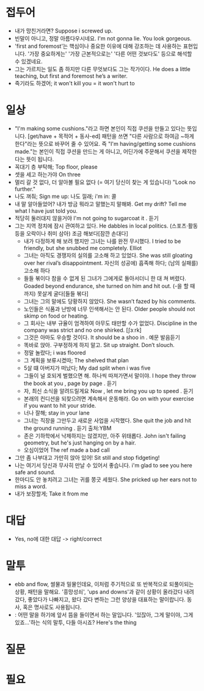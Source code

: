 # 접두어
* 내가 망친거라면? Suppose i screwed up.
* 빈말이 아니고, 정말 아름다우시네요. I'm not gonna lie. You look gorgeous. 
* 'first and foremost'는 핵심이나 중요한 이유에 대해 강조하는 데 사용하는 표현입니다. '가장 중요하게는' '가장 근본적으로는' '다른 어떤 것보다도' 등으로 해석할 수 있겠네요.
* 그는 가르치는 일도 좀 하지만 다른 무엇보다도 그는 작가이다. He does a little teaching, but first and foremost he’s a writer. 
* 죽기라도 하겠어; it won't kill you = it won't hurt to

# 일상
* "I'm making some cushions."라고 하면 본인이 직접 쿠션을 만들고 있다는 뜻입니다. [get/have + 목적어 + 동사-ed] 패턴을 쓰면  "다른 사람으로 하여금 ~하게 한다"라는 뜻으로 바꾸어 줄 수 있어요. 즉 "I'm having/getting some cushions made."는 본인이 직접 쿠션을 만드는 게 아니고, 어딘가에 주문해서 쿠션을 제작한다는 뜻이 됩니다.
* 꼭대기 층 부탁해; Top floor, please
* 셋을 세고 하는가야                   On three
* 멀리 갈 것 없다, 더 알아볼 필요 없다 (= 여기 당신이 찾는 게 있습니다)  "Look no further."
* 나도 껴줘; Sign me up: 나도 낄래; i'm in: 콜
* 내 말 알아들었어? 내가 방금 뭐라고 말했는지 말해봐. Get my drift? Tell me what I have just told you. 
* 적당히 둘러대지 않을거야  I'm not going to sugarcoat it . 듣기
* 그는 지역 정치에 잠시 관여하고 있다. He dabbles in local politics.   (스포츠·활동 등을 오락이나 취미 삼아) 조금 해보다[잠깐 손대다]
  * 내가 다정하게 해 보려 했지만 그녀는 나를 완전 무시했다. I tried to be friendly, but she snubbed me completely.  Elliot
  * 그녀는 아직도 경쟁자의 실의를 고소해 하고 있었다. She was still gloating over her rival’s disappointment.  자신의 성공에) 흡족해 하다; (남의 실패를) 고소해 하다
  * 들들 볶이다 참을 수 없게 된 그녀가 그에게로 돌아서더니 한 대 쳐 버렸다. Goaded beyond endurance, she turned on him and hit out.  (-을 할 때까지) 못살게 굴다[들들 볶다]
  * 그녀는 그의 말에도 당황하지 않았다. She wasn’t fazed by his comments. 
  * 노인들은 식품과 난방에 너무 인색해서는 안 된다. Older people should not skimp on food or heating. 
  * 그 회사는 내부 규율이 엄격하여 아무도 태만할 수가 없었다. Discipline in the company was strict and no one shirked.  [ʃɜːrk] 
  * 그것은 아마도 우승할 것이다. It should be a shoo in . 예문 발음듣기 
  * 똑바로 앉아. 구부정하게 하지 말고. Sit up straight. Don’t slouch. 
  * 정말 놀랐다; i was floored
  * 그 계획을 보류시켰따; The shelved that plan
  * 5살 떄 아버지가 떠났다; My dad split when i was five
  * 그들이 널 호되게 벌했으면 해. 하나씩 따져가면서 말이야. I hope they throw the book at you , page by page . 듣기
  * 자, 최신 소식을 알려드릴게요  Now , let me bring you up to speed . 듣기
  * 본래의 컨디션을 되찾으려면 계속해서 운동해라. Go on with your exercise if you want to hit your stride. 
  * 너나 잘해; stay in your lane 
  * 그녀는 직장을 그만두고 새로운 사업을 시작했다. She quit the job and hit the ground running . 듣기 출처:YBM
  * 존은 기하학에서 낙제하지는 않겠지만, 아주 위태롭다. John isn't failing geometry, but he's just hanging on by a hair. 
  * 오심이었어 The ref made a bad call
* 그만 좀 나부대고 가만히 앉아 있어! Sit still and stop fidgeting! 
* 나는 여기서 당신과 무사히 만날 수 있어서 좋습니다. i'm glad to see you here safe and sound. 
* 한마디도 안 놓치려고 그녀는 귀를 쫑긋 세웠다. She pricked up her ears not to miss a word. 
* 내가 보장할게; Take it from me

# 대답
* Yes, no에 대한 대답 -> right/correct

# 말투 
* ebb and flow, 썰물과 밀물인데요, 이처럼 주기적으로 또 반복적으로 되풀이되는 상황,  패턴을 말해요. '흥망성쇠', 'ups and downs'과 같이 상황이 올라갔다 내려갔다, 좋았다가 나빠지고, 왔다 갔다 변하는 그런 양상을 대표하는 말이랍니다. 동사, 혹은 명사로도 사용됩니다.
* : 어떤 말을 하기에 앞서 뜸을 들이면서 하는 말입니다. '있잖아, 그게 말이야, 그게 있죠...'하는 식의 말투, 다들 아시죠? Here's the thing 

# 질문

# 필요
